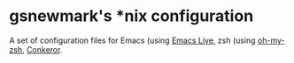 # gsnewmark's *nix configuration
A set of configuration files for Emacs (using
[Emacs Live](https://github.com/overtone/emacs-live), zsh (using
[oh-my-zsh](https://github.com/robbyrussell/oh-my-zsh),
[Conkeror](http://conkeror.org/).
